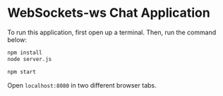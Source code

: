 # WebSockets-ws Chat Application

To run this application, first open up a terminal. Then, run the command below:


```sh
npm install
node server.js
```


```sh
npm start
```

Open `localhost:8080` in two different browser tabs.
